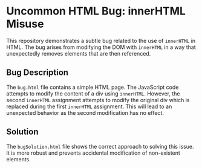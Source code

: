 # Uncommon HTML Bug: innerHTML Misuse

This repository demonstrates a subtle bug related to the use of `innerHTML` in HTML.  The bug arises from modifying the DOM with `innerHTML` in a way that unexpectedly removes elements that are then referenced.

## Bug Description

The `bug.html` file contains a simple HTML page. The JavaScript code attempts to modify the content of a div using `innerHTML`. However, the second `innerHTML` assignment attempts to modify the original div which is replaced during the first `innerHTML` assignment. This will lead to an unexpected behavior as the second modification has no effect.

## Solution

The `bugSolution.html` file shows the correct approach to solving this issue. It is more robust and prevents accidental modification of non-existent elements.